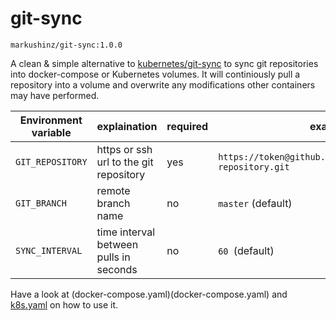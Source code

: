 # git-sync

`markushinz/git-sync:1.0.0`

A clean & simple alternative to [kubernetes/git-sync](https://github.com/kubernetes/git-sync) to sync git repositories into docker-compose or Kubernetes volumes. It will continiously pull a repository into a volume and overwrite any modifications other containers may have performed.

| Environment variable | explaination |required | example |
|---|---|---|---|
| `GIT_REPOSITORY` |  https or ssh url to the git repository | yes | `https://token@github.com/markushinz/private-repository.git` |
| `GIT_BRANCH` |  remote branch name | no | `master` (default) |
| `SYNC_INTERVAL` |  time interval between pulls in seconds | no | `60 `(default) |

Have a look at (docker-compose.yaml)(docker-compose.yaml) and [k8s.yaml](k8s.yaml) on how to use it.
